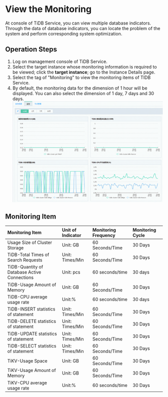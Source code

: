 # View the Monitoring
At console of TiDB Service, you can view multiple database indicators. Through the data of database indicators, you can locate the problem of the system and perform corresponding system optimization.

## Operation Steps
1. Log on management console of TiDB Service.
2. Select the target instance whose monitoring information is required to be viewed; click the **target instance**; go to the Instance Details page.
3. Select the tag of "Monitoring" to view the monitoring items of TIDB Service.
4. By default, the monitoring data for the dimension of 1 hour will be displayed. You can also select the dimension of 1 day, 7 days and 30 days.
![Infrastructure Architecture](../../../../image/TiDB/Monitor-1.png)

## Monitoring Item
|	Monitoring Item	|	Unit of Indicator	|	Monitoring Frequency	|	Monitoring Cycle	|
|:-|:-|:-|:-|
|	Usage Size of Cluster Storage	|	Unit: GB	|	60 Seconds/Time	|	30 Days	|
|	TiDB-Total Times of Search Requests	|	Unit: Times/Min	|	60 Seconds/Time	|	30 Days	|
|	TiDB-Quantity of Database Active Connections	|	Unit: pcs	|	60 seconds/time	|	30 days	|
|	TiDB-Usage Amount of Memory	|	Unit: GB	|	60 Seconds/Time	|	30 Days	|
|	TiDB-CPU average usage rate	|	Unit:%	|	60 seconds/time	|	30 days	|
|	TiDB-INSERT statistics of statement	|	Unit: Times/Min	|	60 Seconds/Time	|	30 Days	|
|	TiDB-DELETE statistics of statement	|	Unit: Times/Min	|	60 Seconds/Time	|	30 Days	|
|	TiDB-UPDATE statistics of statement	|	Unit: Times/Min	|	60 Seconds/Time	|	30 Days	|
|	TiDB-SELECT statistics of statement	|	Unit: Times/Min	|	60 Seconds/Time	|	30 Days	|
|	TiKV-Usage Space	|	Unit: GB	|	60 Seconds/Time	|	30 Days	|
|	TiKV-Usage Amount of Memory	|	Unit: GB	|	60 Seconds/Time	|	30 Days	|
|	TiKV-CPU average usage rate	|	Unit:%	|	60 seconds/time	|	30 Days	|

